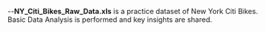 --**NY_Citi_Bikes_Raw_Data.xls** is a practice dataset of New York Citi Bikes. Basic Data Analysis is performed and key insights are shared.
